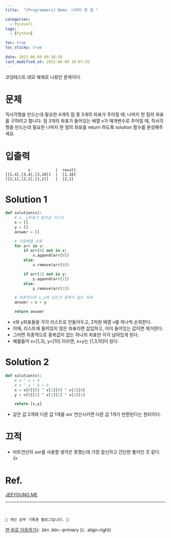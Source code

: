 ```yaml
---
title:  "[Programmers] Demo. 나머지 한 점 "

categories:
  - PyLevel1
tags:
  - [Python]

toc: true
toc_sticky: true
 
date: 2022-06-09 09:30:50
last_modified_at: 2022-06-09 18:07:56
---
```


코딩테스트 데모 예제로 나왔던 문제이다.

# 문제
직사각형을 만드는데 필요한 4개의 점 중 3개의 좌표가 주어질 때, 나머지 한 점의 좌표를 구하려고 합니다. 점 3개의 좌표가 들어있는 배열 v가 매개변수로 주어질 때, 직사각형을 만드는데 필요한 나머지 한 점의 좌표를 return 하도록 solution 함수를 완성해주세요.

# 입출력
```
          v           |  result
[[1,4],[3,4],[3,10]]  |  [1,10]
[[1,1],[2,2],[1,2]]   |  [2,1]
```

# Solution 1
```py   
def solution(v): 
    # x, y좌표가 들어갈 리스트 
    x = [] 
    y = [] 
    answer = [] 

    # 이중배열 순회 
    for arr in v:
        if arr[0] not in x: 
            x.append(arr[0]) 
        else: 
            x.remove(arr[0]) 

        if arr[1] not in y: 
            y.append(arr[1]) 
        else: 
            y.remove(arr[1]) 

    # 최종적으로 x,y에 남는건 중복이 없는 좌표
    answer = x + y 

    return answer
```
- x와 y좌표들을 각각 리스트로 만들어두고, 2차원 배열 v를 하나씩 순회한다.
- 이때, 리스트에 들어있지 않은 좌표라면 삽입하고, 이미 들어있는 값이면 제거한다.
- 그러면 최종적으로 중복값이 없는 하나의 좌표만 각각 남아있게 된다.
- 예를들어 x=[1,3], y=[10] 이라면, x+y는 [1,3,10]이 된다.

# Solution 2
```py   
def solution(v): 
    # a ^ a = 0
    # a ^ a ^ b = b
    x = v[0][0] ^ v[1][0] ^ v[2][0] 
    y = v[0][1] ^ v[1][1] ^ v[2][1] 

    return [x,y]
```
- 같은 값 2개와 다른 값 1개를 xor 연산시키면 다른 값 1개가 반환된다는 원리이다.

# 끄적
- 비트연산자 xor를 사용할 생각은 못했는데 가장 참신하고 간단한 풀이인 것 같다. 👍

# Ref.
[JEEYOUNG.ME](https://jee-young.tistory.com/39)

***
<br>

    💛 개인 공부 기록용 블로그입니다. 👻

[맨 위로 이동하기](#){: .btn .btn--primary }{: .align-right}